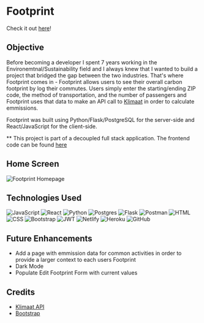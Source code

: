 # Footprint

Check it out [here](https://myfootprint.netlify.app/)!

## Objective
Before becoming a developer I spent 7 years working in the Environemtnal/Sustainability field and I always knew that I wanted to build a project that bridged the gap between the two industries. That's where Footprint comes in - Footprint allows users to see their overall carbon footprint by log their commutes. Users simply enter the starting/ending ZIP code, the method of transportation, and the number of passengers and Footprint uses that data to make an API call to [Klimaat](https://klimaat.app/) in order to calculate emmissions.

Footprint was built using Python/Flask/PostgreSQL for the server-side and React/JavaScript for the client-side.

** This project is part of a decoupled full stack application. The frontend code can be found [here](https://github.com/hbarrons/footprint-front-end)

## Home Screen

![Footprint Homepage](https://i.imgur.com/E2FN8Mp.png)

## Technologies Used
![JavaScript](https://img.shields.io/badge/JavaScript-F7DF1E?style=for-the-badge&logo=javascript&logoColor=black "Javascript Badge")  ![React](https://img.shields.io/badge/react-%2320232a.svg?style=for-the-badge&logo=react&logoColor=%2361DAFB)   ![Python](https://img.shields.io/badge/python-3670A0?style=for-the-badge&logo=python&logoColor=ffdd54)  ![Postgres](https://img.shields.io/badge/postgres-%23316192.svg?style=for-the-badge&logo=postgresql&logoColor=white)   ![Flask](https://img.shields.io/badge/flask-%23000.svg?style=for-the-badge&logo=flask&logoColor=white)  ![Postman](https://img.shields.io/badge/Postman-FF6C37?style=for-the-badge&logo=postman&logoColor=white)  ![HTML](https://img.shields.io/badge/HTML5-E34F26?style=for-the-badge&logo=html5&logoColor=white "HTML Badge")   ![CSS](https://img.shields.io/badge/CSS3-1572B6?style=for-the-badge&logo=css3&logoColor=white "CSS Badge")  ![Bootstrap](https://img.shields.io/badge/bootstrap-%23563D7C.svg?style=for-the-badge&logo=bootstrap&logoColor=white)  ![JWT](https://img.shields.io/badge/JWT-black?style=for-the-badge&logo=JSON%20web%20tokens)  ![Netlify](https://img.shields.io/badge/netlify-%23000000.svg?style=for-the-badge&logo=netlify&logoColor=#00C7B7)  ![Heroku](https://img.shields.io/badge/Heroku-430098?style=for-the-badge&logo=heroku&logoColor=white "Heroku Badge")  ![GitHub](https://img.shields.io/badge/github-%23121011.svg?style=for-the-badge&logo=github&logoColor=white)

## Future Enhancements
- Add a page with emmission data for common activities in order to provide a larger context to each users Footprint
- Dark Mode
- Populate Edit Footprint Form with current values

## Credits
- [Klimaat API](https://klimaat.app/)
- [Bootstrap](https://getbootstrap.com/)
